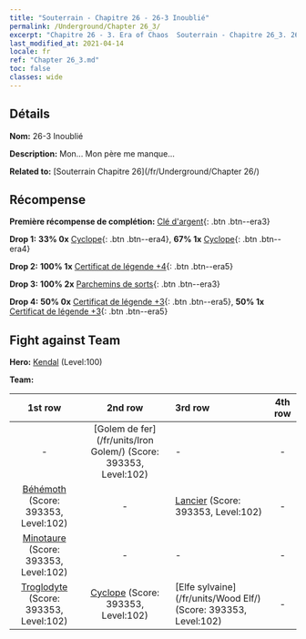 ```yaml
---
title: "Souterrain - Chapitre 26 - 26-3 Inoublié"
permalink: /Underground/Chapter 26_3/
excerpt: "Chapitre 26 - 3. Era of Chaos  Souterrain - Chapitre 26_3. 26-3 Inoublié"
last_modified_at: 2021-04-14
locale: fr
ref: "Chapter 26_3.md"
toc: false
classes: wide
---
```


## Détails

 **Nom:** 26-3 Inoublié

 **Description:** Mon... Mon père me manque...

 **Related to:** [Souterrain Chapitre 26](/fr/Underground/Chapter 26/)

## Récompense

 **Première récompense de complétion:** [Clé d'argent](/fr/Items/con_693/){: .btn .btn--era3}

 **Drop 1:** **33% 0x** [Cyclope](/fr/Items/unt_222/){: .btn .btn--era4}, **67% 1x** [Cyclope](/fr/Items/unt_222/){: .btn .btn--era4}

 **Drop 2:** **100% 1x** [Certificat de légende +4](/fr/Items/mat_95/){: .btn .btn--era5}

 **Drop 3:** **100% 2x** [Parchemins de sorts](/fr/Items/con_694/){: .btn .btn--era3}

 **Drop 4:** **50% 0x** [Certificat de légende +3](/fr/Items/mat_88/){: .btn .btn--era5}, **50% 1x** [Certificat de légende +3](/fr/Items/mat_88/){: .btn .btn--era5}


## Fight against Team
 **Hero:** [Kendal](/fr/heroes/Kendal/) (Level:100)

 **Team:**


  | 1st row | 2nd row | 3rd row | 4th row |
  |:----:|:----:|:----|:----:|
  | - | [Golem de fer](/fr/units/Iron Golem/) (Score: 393353, Level:102)  | - | - |
  | [Béhémoth](/fr/units/Behemoth/) (Score: 393353, Level:102)  | - | [Lancier](/fr/units/Pikeman/) (Score: 393353, Level:102)  | - |
  | [Minotaure](/fr/units/Minotaur/) (Score: 393353, Level:102)  | - | - | - |
  | [Troglodyte](/fr/units/Troglodyte/) (Score: 393353, Level:102)  | [Cyclope](/fr/units/Cyclops/) (Score: 393353, Level:102)  | [Elfe sylvaine](/fr/units/Wood Elf/) (Score: 393353, Level:102)  | - |


